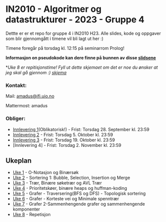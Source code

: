# IN2010 - Algoritmer og datastrukturer - 2023 - Gruppe 4

Dettte er er et repo for gruppe 4 i IN2010 H23. Alle slides, kode og oppgaver som blir gjennomgått i timene vil bli lagt ut her :)

Timene foregår på torsdag kl. 12:15 på seminarrom Prolog! 


**Informasjon on pseudokode kan dere finne på bunnen av disse [slidsene](https://www.uio.no/studier/emner/matnat/ifi/IN2010/h21/slides/uke-40.pdf)**


**Uke 8 er repitisjonstime! Fyll ut dette skjemaet om det er noe du ønsker at jeg skal gå gjennom :) [skjema](https://www.menti.com/aljr2b5pcc15)*
### Kontakt:

Mail: amadus@ifi.uio.no

Mattermost: amadus



### Obliger:

* [Innlevering 1](https://www.uio.no/studier/emner/matnat/ifi/IN2010/h23/innleveringer/innlevering1.pdf)(Oblikatorisk!) - Frist: Torsdag 28. September kl. 23:59
* [Innlevering 2](https://www.uio.no/studier/emner/matnat/ifi/IN2010/h23/innleveringer/innlevering2.pdf) - Frist: Torsdag 5. Oktober kl. 23:59
* [Innlevering 3](https://www.uio.no/studier/emner/matnat/ifi/IN2010/h23/innleveringer/innlevering3.pdf) - Frist: Torsdag 19. Oktober kl. 23:59
* [Innlevering 4] - Frist: Torsdag 2. November kl. 23:59


## Ukeplan
* [Uke 1](https://github.com/amaduswaray/IN2010-Gruppe-4/tree/main/Uke%201) - O-Notasjon og Binærsøk
* [Uke 2](https://github.com/amaduswaray/IN2010-Gruppe-4/tree/main/Uke%202) - Sortering 1: Bubble, Selection, Insertion og Merge
* [Uke 3](https://github.com/amaduswaray/IN2010-Gruppe-4/tree/main/Uke%203) - Trær, Binære søketrær og AVL Trær
* [Uke 4](https://github.com/amaduswaray/IN2010-Gruppe-4/tree/main/Uke%204) - Prioritetskøer, binære heaps og huffman-koding
* [Uke 5](https://github.com/amaduswaray/IN2010-Gruppe-4/tree/main/Uke%205) - Grafer - Traversering(BFS og DFS) - Topologisk sortering
* [Uke 6](https://github.com/amaduswaray/IN2010-Gruppe-4/tree/main/Uke%206) - Grafer - Korteste vei og Minimale spenntrær
* [Uke 7](https://github.com/amaduswaray/IN2010-Gruppe-4/tree/main/Uke%207) - Grafer 2-Sammenhengende grafer og sammenhengende komponenter
* [Uke 8](https://github.com/amaduswaray/IN2010-Gruppe-4/tree/main/Uke%208) - Repetisjon
